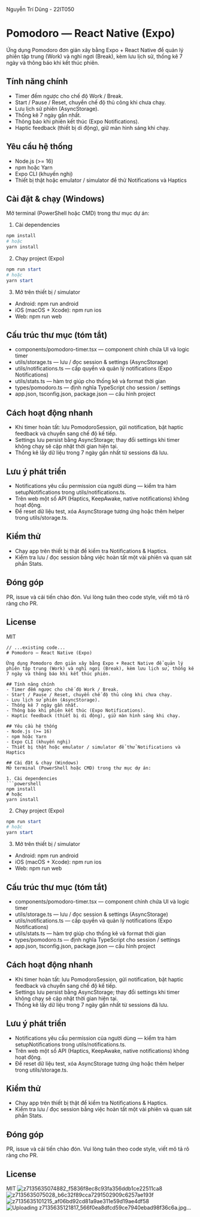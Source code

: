 Nguyễn Trí Dũng - 22IT050
# Pomodoro — React Native (Expo)

Ứng dụng Pomodoro đơn giản xây bằng Expo + React Native để quản lý phiên tập trung (Work) và nghỉ ngơi (Break), kèm lưu lịch sử, thống kê 7 ngày và thông báo khi kết thúc phiên.

## Tính năng chính
- Timer đếm ngược cho chế độ Work / Break.
- Start / Pause / Reset, chuyển chế độ thủ công khi chưa chạy.
- Lưu lịch sử phiên (AsyncStorage).
- Thống kê 7 ngày gần nhất.
- Thông báo khi phiên kết thúc (Expo Notifications).
- Haptic feedback (thiết bị di động), giữ màn hình sáng khi chạy.

## Yêu cầu hệ thống
- Node.js (>= 16)
- npm hoặc Yarn
- Expo CLI (khuyến nghị)
- Thiết bị thật hoặc emulator / simulator để thử Notifications và Haptics

## Cài đặt & chạy (Windows)
Mở terminal (PowerShell hoặc CMD) trong thư mục dự án:

1. Cài dependencies
```powershell
npm install
# hoặc
yarn install
```

2. Chạy project (Expo)
```powershell
npm run start
# hoặc
yarn start
```

3. Mở trên thiết bị / simulator
- Android: npm run android
- iOS (macOS + Xcode): npm run ios
- Web: npm run web

## Cấu trúc thư mục (tóm tắt)
- components/pomodoro-timer.tsx — component chính chứa UI và logic timer
- utils/storage.ts — lưu / đọc session & settings (AsyncStorage)
- utils/notifications.ts — cấp quyền và quản lý notifications (Expo Notifications)
- utils/stats.ts — hàm trợ giúp cho thống kê và format thời gian
- types/pomodoro.ts — định nghĩa TypeScript cho session / settings
- app.json, tsconfig.json, package.json — cấu hình project

## Cách hoạt động nhanh
- Khi timer hoàn tất: lưu PomodoroSession, gửi notification, bật haptic feedback và chuyển sang chế độ kế tiếp.
- Settings lưu persist bằng AsyncStorage; thay đổi settings khi timer không chạy sẽ cập nhật thời gian hiện tại.
- Thống kê lấy dữ liệu trong 7 ngày gần nhất từ sessions đã lưu.

## Lưu ý phát triển
- Notifications yêu cầu permission của người dùng — kiểm tra hàm setupNotifications trong utils/notifications.ts.
- Trên web một số API (Haptics, KeepAwake, native notifications) không hoạt động.
- Để reset dữ liệu test, xóa AsyncStorage tương ứng hoặc thêm helper trong utils/storage.ts.

## Kiểm thử
- Chạy app trên thiết bị thật để kiểm tra Notifications & Haptics.
- Kiểm tra lưu / đọc session bằng việc hoàn tất một vài phiên và quan sát phần Stats.

## Đóng góp
PR, issue và cải tiến chào đón. Vui lòng tuân theo code style, viết mô tả rõ ràng cho PR.

## License
MIT
```// filepath: d:\reatnative\Pomodoro-react-native\README.md
// ...existing code...
# Pomodoro — React Native (Expo)

Ứng dụng Pomodoro đơn giản xây bằng Expo + React Native để quản lý phiên tập trung (Work) và nghỉ ngơi (Break), kèm lưu lịch sử, thống kê 7 ngày và thông báo khi kết thúc phiên.

## Tính năng chính
- Timer đếm ngược cho chế độ Work / Break.
- Start / Pause / Reset, chuyển chế độ thủ công khi chưa chạy.
- Lưu lịch sử phiên (AsyncStorage).
- Thống kê 7 ngày gần nhất.
- Thông báo khi phiên kết thúc (Expo Notifications).
- Haptic feedback (thiết bị di động), giữ màn hình sáng khi chạy.

## Yêu cầu hệ thống
- Node.js (>= 16)
- npm hoặc Yarn
- Expo CLI (khuyến nghị)
- Thiết bị thật hoặc emulator / simulator để thử Notifications và Haptics

## Cài đặt & chạy (Windows)
Mở terminal (PowerShell hoặc CMD) trong thư mục dự án:

1. Cài dependencies
```powershell
npm install
# hoặc
yarn install
```

2. Chạy project (Expo)
```powershell
npm run start
# hoặc
yarn start
```

3. Mở trên thiết bị / simulator
- Android: npm run android
- iOS (macOS + Xcode): npm run ios
- Web: npm run web

## Cấu trúc thư mục (tóm tắt)
- components/pomodoro-timer.tsx — component chính chứa UI và logic timer
- utils/storage.ts — lưu / đọc session & settings (AsyncStorage)
- utils/notifications.ts — cấp quyền và quản lý notifications (Expo Notifications)
- utils/stats.ts — hàm trợ giúp cho thống kê và format thời gian
- types/pomodoro.ts — định nghĩa TypeScript cho session / settings
- app.json, tsconfig.json, package.json — cấu hình project

## Cách hoạt động nhanh
- Khi timer hoàn tất: lưu PomodoroSession, gửi notification, bật haptic feedback và chuyển sang chế độ kế tiếp.
- Settings lưu persist bằng AsyncStorage; thay đổi settings khi timer không chạy sẽ cập nhật thời gian hiện tại.
- Thống kê lấy dữ liệu trong 7 ngày gần nhất từ sessions đã lưu.

## Lưu ý phát triển
- Notifications yêu cầu permission của người dùng — kiểm tra hàm setupNotifications trong utils/notifications.ts.
- Trên web một số API (Haptics, KeepAwake, native notifications) không hoạt động.
- Để reset dữ liệu test, xóa AsyncStorage tương ứng hoặc thêm helper trong utils/storage.ts.

## Kiểm thử
- Chạy app trên thiết bị thật để kiểm tra Notifications & Haptics.
- Kiểm tra lưu / đọc session bằng việc hoàn tất một vài phiên và quan sát phần Stats.

## Đóng góp
PR, issue và cải tiến chào đón. Vui lòng tuân theo code style, viết mô tả rõ ràng cho PR.

## License
MIT
![z7135635074882_f5836f8ec8c93fa356ddb1ce22511ca8](https://github.com/user-attachments/assets/23209adc-70f4-498a-833e-0eab38c027bf)
![z7135635075028_b6c32f89cca7291502909c6257ae193f](https://github.com/user-attachments/assets/2d576b86-1d35-4121-9a4e-20a785426418)
![z7135635101215_af06bd92cd81a9ae311e59d19ae4df58](https://github.com/user-attachments/assets/df80a0c2-5ecc-4f07-9cab-5f5b285a08f4)
![Uploading z7135635121817_566f0ea8dfcd59ce7940ebad98f36c6a.jpg…]()



